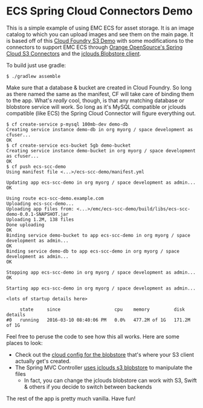 # ECS Spring Cloud Connectors Demo

This is a simple example of using EMC ECS for asset storage. It is an image catalog to which you can upload images and
see them on the main page.  It is based off of this [Cloud Foundry S3 Demo](https://github.com/cloudfoundry-samples/cf-s3-demo)
with some modifications to the connectors to support EMC ECS through
[Orange OpenSource's Spring Cloud S3 Connectors](https://github.com/Orange-OpenSource/spring-cloud-s3-connectors) and
the [jclouds Blobstore client](http://jclouds.apache.org).

To build just use gradle:
```
$ ./gradlew assemble
```

Make sure that a database & bucket are created in Cloud Foundry.  So long as there named the same as the manifest,
CF will take care of binding them to the app.  What's _really_ cool, though, is that any matching database or blobstore
service will work.  So long as it's MySQL compatible or jclouds compatible (like ECS) the Spring Cloud Connector will
figure everything out.
```
$ cf create-service p-mysql 100mb-dev demo-db 
Creating service instance demo-db in org myorg / space development as cfuser...
OK
$ cf create-service ecs-bucket 5gb demo-bucket
Creating service instance demo-bucket in org myorg / space development as cfuser...
OK
$ cf push ecs-scc-demo
Using manifest file <...>/ecs-scc-demo/manifest.yml

Updating app ecs-scc-demo in org myorg / space development as admin...
OK

Using route ecs-scc-demo.example.com
Uploading ecs-scc-demo...
Uploading app files from: <...>/emc/ecs-scc-demo/build/libs/ecs-scc-demo-0.0.1-SNAPSHOT.jar
Uploading 1.2M, 138 files
Done uploading               
OK
Binding service demo-bucket to app ecs-scc-demo in org myorg / space development as admin...
OK
Binding service demo-db to app ecs-scc-demo in org myorg / space development as admin...
OK

Stopping app ecs-scc-demo in org myorg / space development as admin...
OK

Starting app ecs-scc-demo in org myorg / space development as admin...

<lots of startup details here>

     state     since                    cpu    memory         disk           details   
#0   running   2016-03-10 08:40:06 PM   0.0%   477.2M of 1G   171.2M of 1G
```

Feel free to peruse the code to see how this all works.  Here are some places to look:
* Check out the [cloud config for the blobstore](https://github.com/spiegela/ecs-scc-demo/blob/master/src/main/java/com/emc/ecs/config/CloudConfig.java#L24) that's where your S3 client actually get's created.
* The Spring MVC Controller [uses jclouds s3 blobstore](https://github.com/spiegela/ecs-scc-demo/blob/master/src/main/java/com/emc/ecs/web/DemoController.java#L56-L62) to manipulate the files
  - In fact, you can change the jclouds blobstore can work with S3, Swift & others if you decide to switch between backends

The rest of the app is pretty much vanilla.  Have fun!